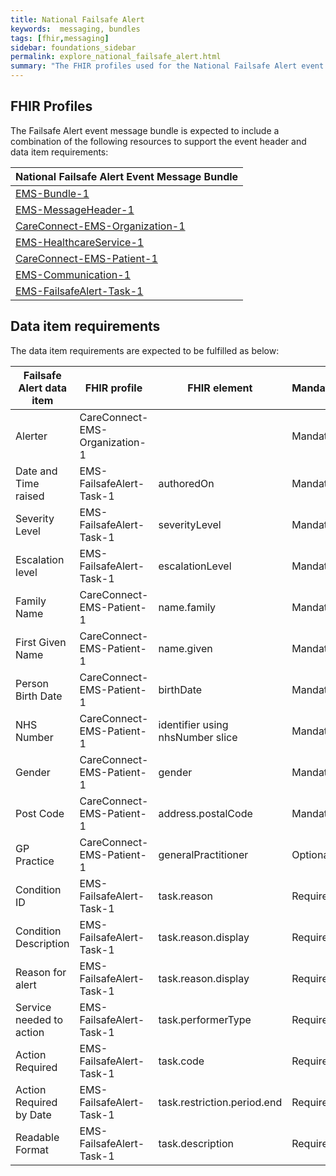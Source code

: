 ```yaml
---
title: National Failsafe Alert
keywords:  messaging, bundles
tags: [fhir,messaging]
sidebar: foundations_sidebar
permalink: explore_national_failsafe_alert.html
summary: "The FHIR profiles used for the National Failsafe Alert event message bundle"
---
```


## FHIR Profiles ##
The Failsafe Alert event message bundle is expected to include a combination of the following resources to support the event header and data item requirements:

| National Failsafe Alert Event Message Bundle       |
|-------------------------------------------|
| [EMS-Bundle-1](https://fhir.nhs.uk/STU3/StructureDefinition/EMS-Bundle-1)                              |
| [EMS-MessageHeader-1](https://fhir.nhs.uk/STU3/StructureDefinition/EMS-MessageHeader-1)                       |
| [CareConnect-EMS-Organization-1](https://fhir.nhs.uk/STU3/StructureDefinition/CareConnect-EMS-Organization-1)                |
| [EMS-HealthcareService-1](https://fhir.nhs.uk/STU3/StructureDefinition/EMS-HealthcareService-1)                   |
| [CareConnect-EMS-Patient-1](https://fhir.nhs.uk/STU3/StructureDefinition/CareConnect-EMS-Patient-1)                     |
| [EMS-Communication-1](https://fhir.nhs.uk/STU3/StructureDefinition/EMS-Communication-1)                       |
| [EMS-FailsafeAlert-Task-1](https://fhir.nhs.uk/STU3/StructureDefinition/EMS-FailsafeAlert-Task-1)                      |

## Data item requirements  ##

The data item requirements are expected to be fulfilled as below:

| Failsafe Alert data item | FHIR profile               | FHIR element                     | Mandatory/Required/Optional |
|--------------------------|----------------------------|----------------------------------|-----------------------------|
| Alerter                  | CareConnect-EMS-Organization-1 |                                  | Mandatory                   |
| Date and Time raised     | EMS-FailsafeAlert-Task-1       | authoredOn                       | Mandatory                   |
| Severity Level           | EMS-FailsafeAlert-Task-1       | severityLevel                    | Mandatory                   |
| Escalation level         | EMS-FailsafeAlert-Task-1       | escalationLevel                  | Mandatory                   |
| Family Name              | CareConnect-EMS-Patient-1      | name.family                      | Mandatory                   |
| First Given Name         | CareConnect-EMS-Patient-1      | name.given                       | Mandatory                   |
| Person Birth Date        | CareConnect-EMS-Patient-1      | birthDate                        | Mandatory                   |
| NHS Number               | CareConnect-EMS-Patient-1      | identifier using nhsNumber slice | Mandatory                   |
| Gender                   | CareConnect-EMS-Patient-1      | gender                           | Mandatory                   |
| Post Code                | CareConnect-EMS-Patient-1      | address.postalCode               | Mandatory                   |
| GP Practice              | CareConnect-EMS-Patient-1      | generalPractitioner              | Optional                    |
| Condition ID             | EMS-FailsafeAlert-Task-1       | task.reason                      | Required                    |
| Condition Description    | EMS-FailsafeAlert-Task-1       | task.reason.display              | Required                    |
| Reason for alert         | EMS-FailsafeAlert-Task-1       | task.reason.display              | Required                    |
| Service needed to action | EMS-FailsafeAlert-Task-1       | task.performerType               | Required                    |
| Action Required          | EMS-FailsafeAlert-Task-1       | task.code                        | Required                    |
| Action Required by Date  | EMS-FailsafeAlert-Task-1       | task.restriction.period.end      | Required                    |
| Readable Format          | EMS-FailsafeAlert-Task-1       | task.description                 | Required                    |










